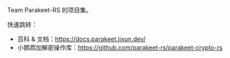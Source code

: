 Team Parakeet-RS 的项目集。

快速跳转：

- 百科 & 文档：https://docs.parakeet.jixun.dev/
- 小鹦鹉加解密操作库：https://github.com/parakeet-rs/parakeet-crypto-rs
